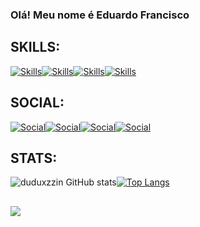 ### Olá! Meu nome é Eduardo Francisco  

## SKILLS:

[![Skills](https://img.shields.io/badge/Python-3776AB?style=for-the-badge&logo=python&logoColor=white)]()[![Skills](https://img.shields.io/badge/JavaScript-323330?style=for-the-badge&logo=javascript&logoColor=F7DF1)]()[![Skills](https://img.shields.io/badge/HTML5-E34F26?style=for-the-badge&logo=html5&logoColor=white)]()[![Skills](https://img.shields.io/badge/CSS3-1572B6?style=for-the-badge&logo=css3&logoColor=white)]()

## SOCIAL:

[![Social](https://img.shields.io/badge/LinkedIn-0077B5?style=for-the-badge&logo=linkedin&logoColor=white)](https://www.linkedin.com/in/eduardo-francisco-b78139356/)[![Social](https://img.shields.io/badge/Instagram-E4405F?style=for-the-badge&logo=instagram&logoColor=white)](https://www.instagram.com/duduxzzin/)[![Social](https://img.shields.io/badge/WhatsApp-25D366?style=for-the-badge&logo=whatsapp&logoColor=white)](https://web.whatsapp.com)[![Social](https://img.shields.io/badge/Gmail-D14836?style=for-the-badge&logo=gmail&logoColor=white)](https://mail.google.com/mail/u)

## STATS:
![duduxzzin GitHub stats](https://github-readme-stats.vercel.app/api?username=duduxzzin&show_icons=true&theme=dark)[![Top Langs](https://github-readme-stats.vercel.app/api/top-langs/?username=duduxzzin&layout_donut=true&theme=dark)](https://github.com/duduxzzin/github-readme-stats)

##
![](https://i.gifer.com/Q5N4.gif)



